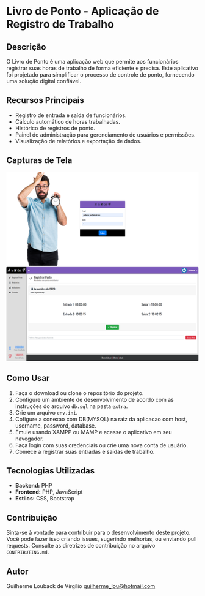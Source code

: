 # Livro de Ponto - Aplicação de Registro de Trabalho

## Descrição
O Livro de Ponto é uma aplicação web que permite aos funcionários registrar suas horas de trabalho de forma eficiente e precisa. Este aplicativo foi projetado para simplificar o processo de controle de ponto, fornecendo uma solução digital confiável.

## Recursos Principais
- Registro de entrada e saída de funcionários.
- Cálculo automático de horas trabalhadas.
- Histórico de registros de ponto.
- Painel de administração para gerenciamento de usuários e permissões.
- Visualização de relatórios e exportação de dados.

## Capturas de Tela
![Tela de Login](screenshots/login.png)
![Tela de Registros](screenshots/registro.png)

## Como Usar
1. Faça o download ou clone o repositório do projeto.
2. Configure um ambiente de desenvolvimento de acordo com as instruções do arquivo `db.sql` na pasta `extra`.
3. Crie um arquivo `env.ini`.
4. Cofigure a conexao com DB(MYSQL) na raiz da aplicacao com host, username, password, database.
5. Emule usando XAMPP ou MAMP e acesse o aplicativo em seu navegador.
6. Faça login com suas credenciais ou crie uma nova conta de usuário.
7. Comece a registrar suas entradas e saídas de trabalho.

## Tecnologias Utilizadas
- **Backend:** PHP
- **Frontend:** PHP, JavaScript
- **Estilos:** CSS, Bootstrap

## Contribuição
Sinta-se à vontade para contribuir para o desenvolvimento deste projeto. Você pode fazer isso criando issues, sugerindo melhorias, ou enviando pull requests. Consulte as diretrizes de contribuição no arquivo `CONTRIBUTING.md`.

## Autor
Guilherme Louback de Virgilio
guilherme_lou@hotmail.com


